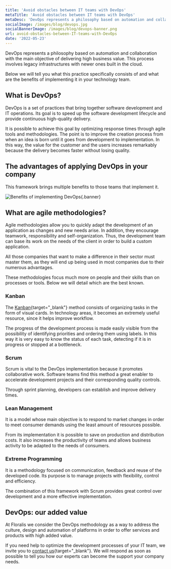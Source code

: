 ```yaml
---
title: 'Avoid obstacles between IT teams with DevOps'
metaTitle: 'Avoid obstacles between IT teams with DevOps'
metaDesc: 'DevOps represents a philosophy based on automation and collaboration with the main objective of delivering high business value. This process involves legacy infrastructures with newer ones built in the cloud.'
socialImage: /images/blog/devops.jpg
socialBannerImage: /images/blog/devops-banner.png
url: avoid-obstacles-between-IT-teams-with-DevOps
date: '2022-05-23'
---
```

DevOps represents a philosophy based on automation and collaboration with the main objective of delivering high business value. This process involves legacy infrastructures with newer ones built in the cloud.

Below we will tell you what this practice specifically consists of and what are the benefits of implementing it in your technology team.

## What is DevOps?
DevOps is a set of practices that bring together software development and IT operations. Its goal is to speed up the software development lifecycle and provide continuous high-quality delivery.

It is possible to achieve this goal by optimizing response times through agile tools and methodologies. The point is to improve the creation process from when an idea is born until it goes from development to implementation. In this way, the value for the customer and the users increases remarkably because the delivery becomes faster without losing quality.

## The advantages of applying DevOps in your company
This framework brings multiple benefits to those teams that implement it.

![Benefits of implementing DevOps](/images/blog/devops-banner.png){.banner}

## What are agile methodologies?
Agile methodologies allow you to quickly adapt the development of an application as changes and new needs arise. In addition, they encourage teamwork, responsibility and self-organization. Thus, the development team can base its work on the needs of the client in order to build a custom application.

All those companies that want to make a difference in their sector must master them, as they will end up being used in most companies due to their numerous advantages.

These methodologies focus much more on people and their skills than on processes or tools. Below we will detail which are the best known.

### Kanban

The [Kanban](https://www.wrike.com/kanban-guide/what-is-kanban/){target="_blank"} method consists of organizing tasks in the form of visual cards. In technology areas, it becomes an extremely useful resource, since it helps improve workflow.

The progress of the development process is made easily visible from the possibility of identifying priorities and ordering them using labels. In this way it is very easy to know the status of each task, detecting if it is in progress or stopped at a bottleneck.

### Scrum

Scrum is vital to the DevOps implementation because it promotes collaborative work. Software teams find this method a great enabler to accelerate development projects and their corresponding quality controls.

Through sprint planning, developers can establish and improve delivery times.

### Lean Management

It is a model whose main objective is to respond to market changes in order to meet consumer demands using the least amount of resources possible.

From its implementation it is possible to save on production and distribution costs. It also increases the productivity of teams and allows business activity to be adapted to the needs of consumers.

### Extreme Programming

It is a methodology focused on communication, feedback and reuse of the developed code. Its purpose is to manage projects with flexibility, control and efficiency.

The combination of this framework with Scrum provides great control over development and a more effective implementation.

## DevOps: our added value
At Floralis we consider the DevOps methodology as a way to address the culture, design and automation of platforms in order to offer services and products with high added value.

If you need help to optimize the development processes of your IT team, we invite you to [contact us](https://floralisgenerica.com/){target="_blank"}. We will respond as soon as possible to tell you how our experts can become the support your company needs.
